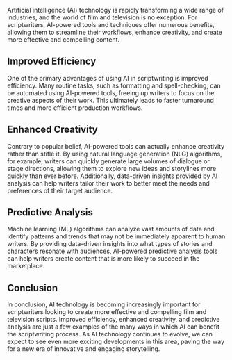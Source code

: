 

Artificial intelligence (AI) technology is rapidly transforming a wide range of industries, and the world of film and television is no exception. For scriptwriters, AI-powered tools and techniques offer numerous benefits, allowing them to streamline their workflows, enhance creativity, and create more effective and compelling content.

Improved Efficiency
-------------------

One of the primary advantages of using AI in scriptwriting is improved efficiency. Many routine tasks, such as formatting and spell-checking, can be automated using AI-powered tools, freeing up writers to focus on the creative aspects of their work. This ultimately leads to faster turnaround times and more efficient production workflows.

Enhanced Creativity
-------------------

Contrary to popular belief, AI-powered tools can actually enhance creativity rather than stifle it. By using natural language generation (NLG) algorithms, for example, writers can quickly generate large volumes of dialogue or stage directions, allowing them to explore new ideas and storylines more quickly than ever before. Additionally, data-driven insights provided by AI analysis can help writers tailor their work to better meet the needs and preferences of their target audience.

Predictive Analysis
-------------------

Machine learning (ML) algorithms can analyze vast amounts of data and identify patterns and trends that may not be immediately apparent to human writers. By providing data-driven insights into what types of stories and characters resonate with audiences, AI-powered predictive analysis tools can help writers create content that is more likely to succeed in the marketplace.

Conclusion
----------

In conclusion, AI technology is becoming increasingly important for scriptwriters looking to create more effective and compelling film and television scripts. Improved efficiency, enhanced creativity, and predictive analysis are just a few examples of the many ways in which AI can benefit the scriptwriting process. As AI technology continues to evolve, we can expect to see even more exciting developments in this area, paving the way for a new era of innovative and engaging storytelling.

